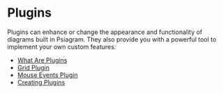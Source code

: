 # Plugins

Plugins can enhance or change the appearance and functionality of diagrams built
in Psiagram. They also provide you with a powerful tool to implement your own
custom features.

- [What Are Plugins](what-are-plugins.md)
- [Grid Plugin](grid.md)
- [Mouse Events Plugin](mouse-events.md)
- [Creating Plugins](creating-plugins.md)
